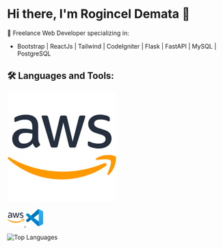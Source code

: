 # Hi there, I'm Rogincel Demata 👋

🚀 Freelance Web Developer specializing in:
- Bootstrap | ReactJs | Tailwind | CodeIgniter | Flask | FastAPI | MySQL | PostgreSQL

## 🛠️ Languages and Tools:
[![Amazon Web Services](https://github.com/devicons/devicon/blob/master/icons/amazonwebservices/amazonwebservices-original-wordmark.svg "Amazon Web Services")](https://github.com/devicons/devicon/blob/master/icons/amazonwebservices/amazonwebservices-original-wordmark.svg)
<p dir="auto">
  <a href="https://github.com/devicons/devicon/blob/master/icons/amazonwebservices/amazonwebservices-original-wordmark.svg" target="_blank" title="Amazon Web Services">
    <img src="https://github.com/devicons/devicon/blob/master/icons/amazonwebservices/amazonwebservices-original-wordmark.svg" title="Amazon Web Services" alt="VSCode" width="40" height="40" style="max-width: 100%;">
  </a>
  <a href="https://github.com/devicons/devicon/raw/master/icons/vscode/vscode-original.svg" target="_blank" title="VS Code">
    <img src="https://github.com/devicons/devicon/raw/master/icons/vscode/vscode-original.svg" title="VS Code" alt="VS Code" width="40" height="40" style="max-width: 100%;">
  </a>
</p>

![Top Languages](https://github-readme-stats.vercel.app/api/top-langs/?username=dmathz-dev&layout=compact&hide_progress=true)

